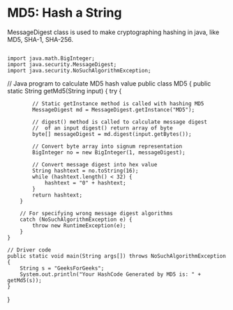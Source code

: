 # MD5: Hash a String

MessageDigest class is used to make cryptographing hashing in java, like MD5, SHA-1, SHA-256.

```

import java.math.BigInteger;
import java.security.MessageDigest;
import java.security.NoSuchAlgorithmException;

```  
// Java program to calculate MD5 hash value
public class MD5 {
    public static String getMd5(String input)
    {
        try {
  
            // Static getInstance method is called with hashing MD5
            MessageDigest md = MessageDigest.getInstance("MD5");
  
            // digest() method is called to calculate message digest
            //  of an input digest() return array of byte
            byte[] messageDigest = md.digest(input.getBytes());
  
            // Convert byte array into signum representation
            BigInteger no = new BigInteger(1, messageDigest);
  
            // Convert message digest into hex value
            String hashtext = no.toString(16);
            while (hashtext.length() < 32) {
                hashtext = "0" + hashtext;
            }
            return hashtext;
        } 
  
        // For specifying wrong message digest algorithms
        catch (NoSuchAlgorithmException e) {
            throw new RuntimeException(e);
        }
    }
  
    // Driver code
    public static void main(String args[]) throws NoSuchAlgorithmException
    {
        String s = "GeeksForGeeks";
        System.out.println("Your HashCode Generated by MD5 is: " + getMd5(s));
    }
}
```
